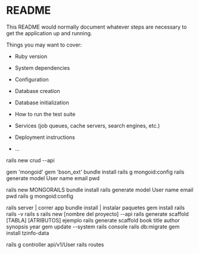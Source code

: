 # README

This README would normally document whatever steps are necessary to get the
application up and running.

Things you may want to cover:

* Ruby version

* System dependencies

* Configuration

* Database creation

* Database initialization

* How to run the test suite

* Services (job queues, cache servers, search engines, etc.)

* Deployment instructions

* ...

rails new crud --api

gem 'mongoid'
gem 'bson_ext'
bundle install
rails g mongoid:config
rails generate model User name email pwd

rails new MONGORAILS
bundle install
rails generate model User name email pwd
rails g mongoid:config

rails server | correr app
bundle install | instalar paquetes
gem install rails
rails -v
rails s
rails new [nombre del proyecto] --api
rails generate scaffold [TABLA] [ATRIBUTOS] ejemplo rails generate scaffold book title author synopsis year
gem update --system
rails console
rails db:migrate
gem install tzinfo-data

rails g controller api/v1/User
rails routes
